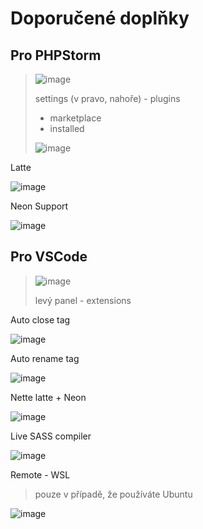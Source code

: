 # Doporučené doplňky

## Pro PHPStorm

> ![image](https://user-images.githubusercontent.com/91970419/191775830-d50dc92e-feb1-4f9e-943a-03f2f9cbeb27.png)
> 
> settings (v pravo, nahoře) - plugins
> - marketplace
> - installed
> 
> ![image](https://user-images.githubusercontent.com/91970419/191776093-61ce4a55-829e-4261-aae3-7deb98fbe064.png)

Latte

![image](https://user-images.githubusercontent.com/91970419/191776184-355068c1-da01-45b7-8832-2dc4b6d76a18.png)

Neon Support

![image](https://user-images.githubusercontent.com/91970419/191776247-2bf5cd99-ec6e-4fbe-aac3-f3ebf2fa3817.png)

## Pro VSCode

> ![image](https://user-images.githubusercontent.com/91970419/191776423-7ee1a279-77b3-4d27-a935-d0a9be24fd87.png)
>
> levý panel - extensions

Auto close tag

![image](https://user-images.githubusercontent.com/91970419/191776584-dcd054d0-b87f-490b-98a1-2e0ad1033ea5.png)

Auto rename tag

![image](https://user-images.githubusercontent.com/91970419/191776671-36c9f7a6-a08f-4b51-b251-370fe212db85.png)

Nette latte + Neon

![image](https://user-images.githubusercontent.com/91970419/191776779-7a56963d-abe3-4f8d-9c7f-c3f89db47e03.png)

Live SASS compiler

![image](https://user-images.githubusercontent.com/91970419/191776913-e1d1968b-f5b6-4480-bdd2-ee18ce0cbd44.png)

Remote - WSL
> pouze v případě, že používáte Ubuntu

![image](https://user-images.githubusercontent.com/91970419/191777031-1e8ed23d-1a19-47ca-a2a4-00fc7f6e80a0.png)
